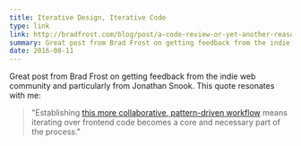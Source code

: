 ```yaml
---
title: Iterative Design, Iterative Code
type: link
link: http://bradfrost.com/blog/post/a-code-review-or-yet-another-reason-to-love-the-web/
summary: Great post from Brad Frost on getting feedback from the indie web community.
date: 2016-08-11
---
```


Great post from Brad Frost on getting feedback from the indie web community and particularly from Jonathan Snook. This quote resonates with me:
<blockquote class="external">"Establishing <a href="http://atomicdesign.bradfrost.com/chapter-4/#death-to-the-waterfall">this more collaborative, pattern-driven workflow</a> means iterating over frontend code becomes a core and necessary part of the process."</blockquote>
